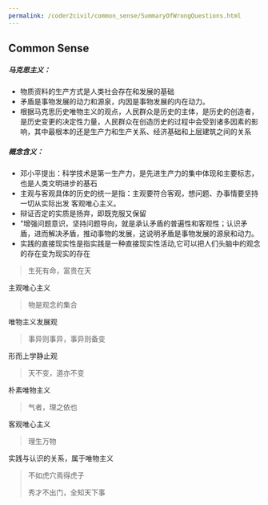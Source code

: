 ```yaml
---
permalink: /coder2civil/common_sense/SummaryOfWrongQuestions.html
---
```


## Common Sense

##### 马克思主义：
- 物质资料的生产方式是人类社会存在和发展的基础
- 矛盾是事物发展的动力和源泉，内因是事物发展的内在动力。
- 根据马克思历史唯物主义的观点，人民群众是历史的主体，是历史的创造者，是历史变更的决定性力量，人民群众在创造历史的过程中会受到诸多因素的影响，其中最根本的还是生产力和生产关系、经济基础和上层建筑之间的关系
##### 概念含义：
- 邓小平提出：科学技术是第一生产力，是先进生产力的集中体现和主要标志，也是人类文明进步的基石
- 主观与客观具体的历史的统一是指：主观要符合客观，想问题、办事情要坚持一切从实际出发
客观唯心主义。
- 辩证否定的实质是扬弃，即既克服又保留
- ”增强问题意识，坚持问题导向，就是承认矛盾的普遍性和客观性；认识矛盾，进而解决矛盾，推动事物的发展，这说明矛盾是事物发展的源泉和动力。
- 实践的直接现实性是指实践是一种直接现实性活动,它可以把人们头脑中的观念的存在变为现实的存在



> 生死有命，富贵在天

主观唯心主义
> 物是观念的集合 

唯物主义发展观
> 事异则事异，事异则备变

形而上学静止观
> 天不变，道亦不变

朴素唯物主义
> 气者，理之依也
> 
客观唯心主义
> 理生万物
>
实践与认识的关系，属于唯物主义
>不如虎穴焉得虎子
> 
> 秀才不出门，全知天下事
> 

